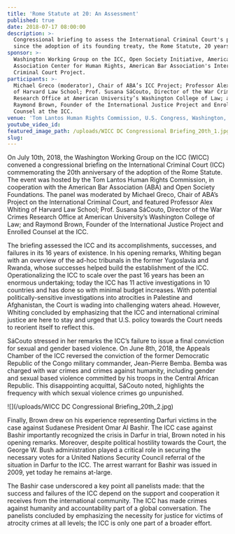 ```yaml
---
title: 'Rome Statute at 20: An Assessment'
published: true
date: 2018-07-17 08:00:00
description: >-
  Congressional briefing to assess the International Criminal Court's progress
  since the adoption of its founding treaty, the Rome Statute, 20 years ago.
sponsor: >-
  Washington Working Group on the ICC, Open Society Initiative, American Bar
  Association Center for Human Rights, American Bar Association's International
  Criminal Court Project.
participants: >-
  Michael Greco (moderator), Chair of ABA’s ICC Project; Professor Alex Whiting
  of Harvard Law School; Prof. Susana SáCouto, Director of the War Crimes
  Research Office at American University’s Washington College of Law; and
  Raymond Brown, Founder of the International Justice Project and Enrolled
  Counsel at the ICC.
venue: 'Tom Lantos Human Rights Commission, U.S. Congress, Washington, D.C.'
youtube_video_id:
featured_image_path: /uploads/WICC DC Congressional Briefing_20th_1.jpg
slug:
---
```


On July 10th, 2018, the Washington Working Group on the ICC (WICC) convened a congressional briefing on the International Criminal Court (ICC) commemorating the 20th anniversary of the adoption of the Rome Statute. The event was hosted by the Tom Lantos Human Rights Commission, in cooperation with the American Bar Association (ABA) and Open Society Foundations. The panel was moderated by Michael Greco, Chair of ABA’s Project on the International Criminal Court, and featured Professor Alex Whiting of Harvard Law School; Prof. Susana S&aacute;Couto, Director of the War Crimes Research Office at American University’s Washington College of Law; and Raymond Brown, Founder of the International Justice Project and Enrolled Counsel at the ICC.

The briefing assessed the ICC and its accomplishments, successes, and failures in its 16 years of existence. In his opening remarks, Whiting began with an overview of the ad-hoc tribunals in the former Yugoslavia and Rwanda, whose successes helped build the establishment of the ICC. Operationalizing the ICC to scale over the past 16 years has been an enormous undertaking; today the ICC has 11 active investigations in 10 countries and has done so with minimal budget increases. With potential politically-sensitive investigations into atrocities in Palestine and Afghanistan, the Court is wading into challenging waters ahead. However, Whiting concluded by emphasizing that the ICC and international criminal justice are here to stay and urged that U.S. policy towards the Court needs to reorient itself to reflect this.

S&aacute;Couto stressed in her remarks the ICC’s failure to issue a final conviction for sexual and gender based violence. On June 8th, 2018, the Appeals Chamber of the ICC reversed the conviction of the former Democratic Republic of the Congo military commander, Jean-Pierre Bemba. Bemba was charged with war crimes and crimes against humanity, including gender and sexual based violence committed by his troops in the Central African Republic. This disappointing acquittal, S&aacute;Couto noted, highlights the frequency with which sexual violence crimes go unpunished.

![](/uploads/WICC DC Congressional Briefing_20th_2.jpg)

Finally, Brown drew on his experience representing Darfuri victims in the case against Sudanese President Omar Al Bashir. The ICC case against Bashir importantly recognized the crisis in Darfur in trial, Brown noted in his opening remarks. Moreover, despite political hostility towards the Court, the George W. Bush administration played a critical role in securing the necessary votes for a United Nations Security Council referral of the situation in Darfur to the ICC. The arrest warrant for Bashir was issued in 2009, yet today he remains at-large.

The Bashir case underscored a key point all panelists made: that the success and failures of the ICC depend on the support and cooperation it receives from the international community. The ICC has made crimes against humanity and accountability part of a global conversation. The panelists concluded by emphasizing the necessity for justice for victims of atrocity crimes at all levels; the ICC is only one part of a broader effort.